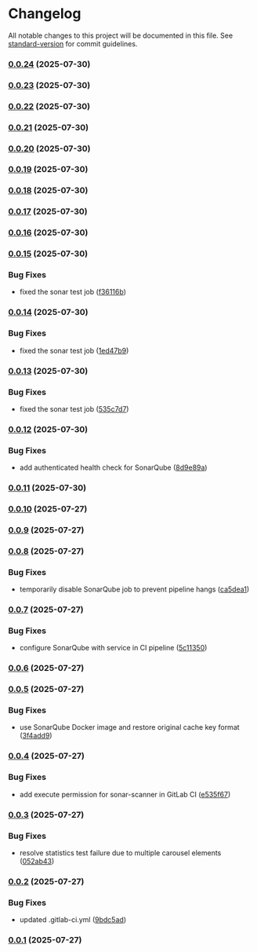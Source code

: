 # Changelog

All notable changes to this project will be documented in this file. See [standard-version](https://github.com/conventional-changelog/standard-version) for commit guidelines.

### [0.0.24](https://github.com/helmi003/feedback-analysis-front/compare/staging-0.0.23...staging-0.0.24) (2025-07-30)

### [0.0.23](https://github.com/helmi003/feedback-analysis-front/compare/staging-0.0.22...staging-0.0.23) (2025-07-30)

### [0.0.22](https://github.com/helmi003/feedback-analysis-front/compare/staging-0.0.21...staging-0.0.22) (2025-07-30)

### [0.0.21](https://github.com/helmi003/feedback-analysis-front/compare/staging-0.0.20...staging-0.0.21) (2025-07-30)

### [0.0.20](https://github.com/helmi003/feedback-analysis-front/compare/staging-0.0.19...staging-0.0.20) (2025-07-30)

### [0.0.19](https://github.com/helmi003/feedback-analysis-front/compare/staging-0.0.18...staging-0.0.19) (2025-07-30)

### [0.0.18](https://github.com/helmi003/feedback-analysis-front/compare/staging-0.0.17...staging-0.0.18) (2025-07-30)

### [0.0.17](https://github.com/helmi003/feedback-analysis-front/compare/staging-0.0.16...staging-0.0.17) (2025-07-30)

### [0.0.16](https://github.com/helmi003/feedback-analysis-front/compare/staging-0.0.15...staging-0.0.16) (2025-07-30)

### [0.0.15](https://github.com/helmi003/feedback-analysis-front/compare/staging-0.0.14...staging-0.0.15) (2025-07-30)


### Bug Fixes

* fixed the sonar test job ([f36116b](https://github.com/helmi003/feedback-analysis-front/commit/f36116b0b1d24b16bf19869405f7ccfb1c7af221))

### [0.0.14](https://github.com/helmi003/feedback-analysis-front/compare/staging-0.0.13...staging-0.0.14) (2025-07-30)


### Bug Fixes

* fixed the sonar test job ([1ed47b9](https://github.com/helmi003/feedback-analysis-front/commit/1ed47b9131fb524ef6679c860fc67113fc85f565))

### [0.0.13](https://github.com/helmi003/feedback-analysis-front/compare/staging-0.0.12...staging-0.0.13) (2025-07-30)


### Bug Fixes

* fixed the sonar test job ([535c7d7](https://github.com/helmi003/feedback-analysis-front/commit/535c7d73b83f4414c05a9e2a9265a0748f4e6383))

### [0.0.12](https://github.com/helmi003/feedback-analysis-front/compare/staging-0.0.11...staging-0.0.12) (2025-07-30)


### Bug Fixes

* add authenticated health check for SonarQube ([8d9e89a](https://github.com/helmi003/feedback-analysis-front/commit/8d9e89aef427ccc23d29b6dc83fc7b6837143d67))

### [0.0.11](https://github.com/helmi003/feedback-analysis-front/compare/staging-0.0.10...staging-0.0.11) (2025-07-30)

### [0.0.10](https://github.com/helmi003/feedback-analysis-front/compare/staging-0.0.9...staging-0.0.10) (2025-07-27)

### [0.0.9](https://github.com/helmi003/feedback-analysis-front/compare/staging-0.0.8...staging-0.0.9) (2025-07-27)

### [0.0.8](https://github.com/helmi003/feedback-analysis-front/compare/staging-0.0.7...staging-0.0.8) (2025-07-27)


### Bug Fixes

* temporarily disable SonarQube job to prevent pipeline hangs ([ca5dea1](https://github.com/helmi003/feedback-analysis-front/commit/ca5dea13ce6c7512312ff029f31c0448170b7d3d))

### [0.0.7](https://github.com/helmi003/feedback-analysis-front/compare/staging-0.0.6...staging-0.0.7) (2025-07-27)


### Bug Fixes

* configure SonarQube with service in CI pipeline ([5c11350](https://github.com/helmi003/feedback-analysis-front/commit/5c11350dfbd8f031177a9e171da88782edd84b25))

### [0.0.6](https://github.com/helmi003/feedback-analysis-front/compare/staging-0.0.5...staging-0.0.6) (2025-07-27)

### [0.0.5](https://github.com/helmi003/feedback-analysis-front/compare/staging-0.0.4...staging-0.0.5) (2025-07-27)


### Bug Fixes

* use SonarQube Docker image and restore original cache key format ([3f4add9](https://github.com/helmi003/feedback-analysis-front/commit/3f4add989d0398e3110c12e53d80326eccf356fe))

### [0.0.4](https://github.com/helmi003/feedback-analysis-front/compare/staging-0.0.3...staging-0.0.4) (2025-07-27)


### Bug Fixes

* add execute permission for sonar-scanner in GitLab CI ([e535f67](https://github.com/helmi003/feedback-analysis-front/commit/e535f67d6fe1e37c68716f165959a260af6928b4))

### [0.0.3](https://github.com/helmi003/feedback-analysis-front/compare/staging-0.0.2...staging-0.0.3) (2025-07-27)


### Bug Fixes

* resolve statistics test failure due to multiple carousel elements ([052ab43](https://github.com/helmi003/feedback-analysis-front/commit/052ab4329e1d8bad509b8e869aba122d183ddf1f))

### [0.0.2](https://github.com/helmi003/feedback-analysis-front/compare/staging-0.0.1...staging-0.0.2) (2025-07-27)


### Bug Fixes

* updated .gitlab-ci.yml ([9bdc5ad](https://github.com/helmi003/feedback-analysis-front/commit/9bdc5adcbe3cf8f24eeb0961802d60696ddf14ac))

### [0.0.1](https://github.com/helmi003/feedback-analysis-front/compare/staging-v1.0.0...staging-0.0.1) (2025-07-27)
